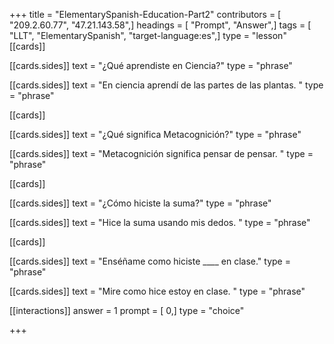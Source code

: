 +++
title = "ElementarySpanish-Education-Part2"
contributors = [ "209.2.60.77", "47.21.143.58",]
headings = [ "Prompt", "Answer",]
tags = [ "LLT", "ElementarySpanish", "target-language:es",]
type = "lesson"
[[cards]]

[[cards.sides]]
text = "¿Qué aprendiste en Ciencia?"
type = "phrase"

[[cards.sides]]
text = "En ciencia aprendí de las partes de las plantas. "
type = "phrase"

[[cards]]

[[cards.sides]]
text = "¿Qué significa Metacognición?"
type = "phrase"

[[cards.sides]]
text = "Metacognición significa pensar de pensar. "
type = "phrase"

[[cards]]

[[cards.sides]]
text = "¿Cómo hiciste la suma?"
type = "phrase"

[[cards.sides]]
text = "Hice la suma usando mis dedos. "
type = "phrase"

[[cards]]

[[cards.sides]]
text = "Enséñame como hiciste ____ en clase."
type = "phrase"

[[cards.sides]]
text = "Mire como hice estoy en clase. "
type = "phrase"

[[interactions]]
answer = 1
prompt = [ 0,]
type = "choice"

+++
